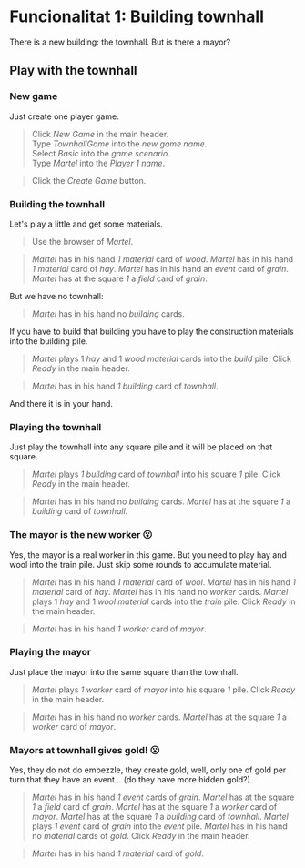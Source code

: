 # Funcionalitat 1: Building townhall

There is a new building: the townhall. But is there a mayor?

## Play with the townhall

### New game

Just create one player game.

 > Click _New Game_ in the main header.  
 > Type _TownhallGame_ into the _new game name_.  
 > Select _Basic_ into the _game scenario_.  
 > Type _Martel_ into the _Player 1 name_.
 <!-- MOCK take _field_ as _grain_ -->
 <!-- MOCK take _event_ as _grain_ -->
 > Click the _Create Game_ button.

 <!-- SNAPSHOT status=200 -->

### Building the townhall

Let's play a little and get some materials.

 > Use the browser of _Martel_.
 <!-- SNAPSHOT status=200 -->
 <!-- CHEAT _Martel_ picks _1_ _material_ card of _wood_ at square _0_ -->
 <!-- CHEAT _Martel_ picks _1_ _material_ card of _hay_ at square _0_ -->
 <!-- Click _Refresh_ in the main header. -->
 <!-- SNAPSHOT status=200 --> 
 > _Martel_ has in his hand _1_ _material_ card of _wood_.
 > _Martel_ has in his hand _1_ _material_ card of _hay_.
 > _Martel_ has in his hand an _event_ card of _grain_.
 > _Martel_ has at the square _1_ a _field_ card of _grain_.

But we have no townhall:

 > _Martel_ has in his hand no _building_ cards.

If you have to build that building you have to play the construction
materials into the building pile.

 > _Martel_ plays 1 _hay_ and 1 _wood_ _material_ cards into the _build_ pile.
 > Click _Ready_ in the main header.
 <!-- SNAPSHOT status=200 --> 
 > _Martel_ has in his hand _1_ _building_ card of _townhall_.

And there it is in your hand.

### Playing the townhall

Just play the townhall into any square pile and it will be placed on that square.

 > _Martel_ plays _1_ _building_ card of _townhall_ into his square _1_ pile.
 > Click _Ready_ in the main header.
 <!-- SNAPSHOT status=200 --> 
 > _Martel_ has in his hand no _building_ cards.
 > _Martel_ has at the square _1_ a _building_ card of _townhall_.

### The mayor is the new worker 😮

Yes, the mayor is a real worker in this game. 
But you need to play hay and wool into the train pile.
Just skip some rounds to accumulate material.

 <!-- CHEAT _Martel_ picks _1_ _material_ card of _wool_ at square _0_ -->
 <!-- CHEAT _Martel_ picks _1_ _material_ card of _hay_ at square _0_ -->
 <!-- Click _Refresh_ in the main header. -->
 <!-- SNAPSHOT status=200 --> 
 > _Martel_ has in his hand _1_ _material_ card of _wool_.
 > _Martel_ has in his hand _1_ _material_ card of _hay_.
 > _Martel_ has in his hand no _worker_ cards.
 > _Martel_ plays 1 _hay_ and 1 _wool_ _material_ cards into the _train_ pile.
 > Click _Ready_ in the main header.
 <!-- SNAPSHOT status=200 --> 
 > _Martel_ has in his hand _1_ _worker_ card of _mayor_.

### Playing the mayor

Just place the mayor into the same square than the townhall.

 > _Martel_ plays _1_ _worker_ card of _mayor_ into his square _1_ pile.
 > Click _Ready_ in the main header.
 <!-- SNAPSHOT status=200 --> 
 > _Martel_ has in his hand no _worker_ cards.
 > _Martel_ has at the square _1_ a _worker_ card of _mayor_.

### Mayors at townhall gives gold! 😮

Yes, they do not do embezzle, they create gold, well, only one of gold per turn that they have an event...
(do they have more hidden gold?).

 > _Martel_ has in his hand _1_ _event_ cards of _grain_.
 > _Martel_ has at the square _1_ a _field_ card of _grain_.
 > _Martel_ has at the square _1_ a _worker_ card of _mayor_.
 > _Martel_ has at the square _1_ a _building_ card of _townhall_.
 > _Martel_ plays _1_ _event_ card of _grain_ into the _event_ pile.
 > _Martel_ has in his hand no _material_ cards of _gold_.
 > Click _Ready_ in the main header.
 <!-- SNAPSHOT status=200 --> 
 > _Martel_ has in his hand _1_ _material_ card of _gold_.

